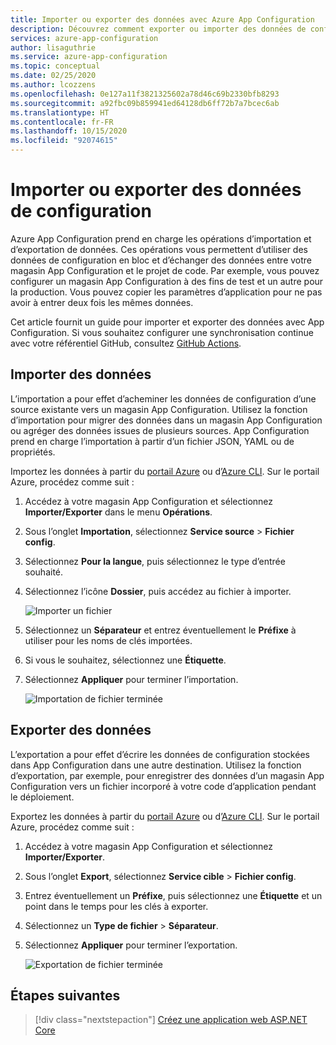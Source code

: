 ```yaml
---
title: Importer ou exporter des données avec Azure App Configuration
description: Découvrez comment exporter ou importer des données de configuration vers ou depuis Azure App Configuration. Échangez des données entre votre magasin App Configuration et votre projet de code.
services: azure-app-configuration
author: lisaguthrie
ms.service: azure-app-configuration
ms.topic: conceptual
ms.date: 02/25/2020
ms.author: lcozzens
ms.openlocfilehash: 0e127a11f3821325602a78d46c69b2330bfb8293
ms.sourcegitcommit: a92fbc09b859941ed64128db6ff72b7a7bcec6ab
ms.translationtype: HT
ms.contentlocale: fr-FR
ms.lasthandoff: 10/15/2020
ms.locfileid: "92074615"
---
```

# <a name="import-or-export-configuration-data"></a>Importer ou exporter des données de configuration

Azure App Configuration prend en charge les opérations d’importation et d’exportation de données. Ces opérations vous permettent d’utiliser des données de configuration en bloc et d’échanger des données entre votre magasin App Configuration et le projet de code. Par exemple, vous pouvez configurer un magasin App Configuration à des fins de test et un autre pour la production. Vous pouvez copier les paramètres d’application pour ne pas avoir à entrer deux fois les mêmes données.

Cet article fournit un guide pour importer et exporter des données avec App Configuration. Si vous souhaitez configurer une synchronisation continue avec votre référentiel GitHub, consultez [GitHub Actions](./concept-github-action.md).

## <a name="import-data"></a>Importer des données

L’importation a pour effet d’acheminer les données de configuration d’une source existante vers un magasin App Configuration. Utilisez la fonction d’importation pour migrer des données dans un magasin App Configuration ou agréger des données issues de plusieurs sources. App Configuration prend en charge l’importation à partir d’un fichier JSON, YAML ou de propriétés.

Importez les données à partir du [portail Azure](https://portal.azure.com) ou d’[Azure CLI](./scripts/cli-import.md). Sur le portail Azure, procédez comme suit :

1. Accédez à votre magasin App Configuration et sélectionnez **Importer/Exporter** dans le menu **Opérations**.

1. Sous l’onglet **Importation**, sélectionnez **Service source** > **Fichier config**.

1. Sélectionnez **Pour la langue**, puis sélectionnez le type d’entrée souhaité.

1. Sélectionnez l’icône **Dossier**, puis accédez au fichier à importer.

    ![Importer un fichier](./media/import-file.png)

1. Sélectionnez un **Séparateur** et entrez éventuellement le **Préfixe** à utiliser pour les noms de clés importées.

1. Si vous le souhaitez, sélectionnez une **Étiquette**.

1. Sélectionnez **Appliquer** pour terminer l’importation.

    ![Importation de fichier terminée](./media/import-file-complete.png)

## <a name="export-data"></a>Exporter des données

L’exportation a pour effet d’écrire les données de configuration stockées dans App Configuration dans une autre destination. Utilisez la fonction d’exportation, par exemple, pour enregistrer des données d’un magasin App Configuration vers un fichier incorporé à votre code d’application pendant le déploiement.

Exportez les données à partir du [portail Azure](https://portal.azure.com) ou d’[Azure CLI](./scripts/cli-export.md). Sur le portail Azure, procédez comme suit :

1. Accédez à votre magasin App Configuration et sélectionnez **Importer/Exporter**.

1. Sous l’onglet **Export**, sélectionnez **Service cible** > **Fichier config**.

1. Entrez éventuellement un **Préfixe**, puis sélectionnez une **Étiquette** et un point dans le temps pour les clés à exporter.

1. Sélectionnez un **Type de fichier** > **Séparateur**.

1. Sélectionnez **Appliquer** pour terminer l’exportation.

    ![Exportation de fichier terminée](./media/export-file-complete.png)

## <a name="next-steps"></a>Étapes suivantes

> [!div class="nextstepaction"]
> [Créez une application web ASP.NET Core](./quickstart-aspnet-core-app.md)